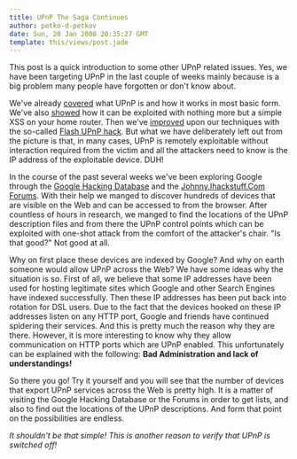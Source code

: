```yaml
---
title: UPnP The Saga Continues
author: petko-d-petkov
date: Sun, 20 Jan 2008 20:35:27 GMT
template: this/views/post.jade
---
```


This post is a quick introduction to some other UPnP related issues. Yes, we have been targeting UPnP in the last couple of weeks mainly because is a big problem many people have forgotten or don't know about.

We've already [covered](/blog/hacking-with-upnp-universal-plug-and-play) what UPnP is and how it works in most basic form. We've also [showed](/blog/bt-home-flub-pwnin-the-bt-home-hub-5) how it can be exploited with nothing more but a simple XSS on your home router. Then we've [improved](/blog/hacking-the-interwebs) upon our techniques with the so-called [Flash UPnP hack](/blog/flash-upnp-attack-faq). But what we have deliberately left out from the picture is that, in many cases, UPnP is remotely exploitable without interaction required from the victim and all the attackers need to know is the IP address of the exploitable device. DUH!

In the course of the past several weeks we've been exploring Google through the [Google Hacking Database](http://johnny.ihackstuff.com/ghdb.php) and the [Johnny.Ihackstuff.Com Forums](http://johnny.ihackstuff.com/forums/). With their help we manged to discover hundreds of devices that are visible on the Web and can be accessed to from the browser. After countless of hours in research, we manged to find the locations of the UPnP description files and from there the UPnP control points which can be exploited with one-shot attack from the comfort of the attacker's chair. "Is that good?" Not good at all.

Why on first place these devices are indexed by Google? And why on earth someone would allow UPnP across the Web? We have some ideas why the situation is so. First of all, we believe that some IP addresses have been used for hosting legitimate sites which Google and other Search Engines have indexed successfully. Then these IP addresses has been put back into rotation for DSL users. Due to the fact that the devices hooked on these IP addresses listen on any HTTP port, Google and friends have continued spidering their services. And this is pretty much the reason why they are there. However, it is more interesting to know why they allow communication on HTTP ports which are UPnP enabled. This unfortunately can be explained with the following: **Bad Administration and lack of understandings!**

So there you go! Try it yourself and you will see that the number of devices that export UPnP services across the Web is pretty high. It is a matter of visiting the Google Hacking Database or the Forums in order to get lists, and also to find out the locations of the UPnP descriptions. And form that point on the possibilities are endless.

_It shouldn't be that simple! This is another reason to verify that UPnP is switched off!_
